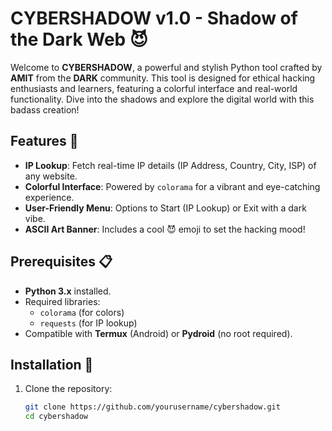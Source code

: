 # CYBERSHADOW v1.0 - Shadow of the Dark Web 😈

Welcome to **CYBERSHADOW**, a powerful and stylish Python tool crafted by **AMIT** from the **DARK** community. This tool is designed for ethical hacking enthusiasts and learners, featuring a colorful interface and real-world functionality. Dive into the shadows and explore the digital world with this badass creation!

## Features 🚀
- **IP Lookup**: Fetch real-time IP details (IP Address, Country, City, ISP) of any website.
- **Colorful Interface**: Powered by `colorama` for a vibrant and eye-catching experience.
- **User-Friendly Menu**: Options to Start (IP Lookup) or Exit with a dark vibe.
- **ASCII Art Banner**: Includes a cool 😈 emoji to set the hacking mood!

## Prerequisites 📋
- **Python 3.x** installed.
- Required libraries:
  - `colorama` (for colors)
  - `requests` (for IP lookup)
- Compatible with **Termux** (Android) or **Pydroid** (no root required).

## Installation 💾
1. Clone the repository:
   ```bash
   git clone https://github.com/yourusername/cybershadow.git
   cd cybershadow 
